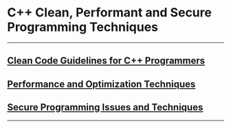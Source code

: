# C++ Clean, Performant and Secure Programming Techniques

---

## [Clean Code Guidelines for C++ Programmers](./Markdown/Readme_Clean_Performant_Code.md)

## [Performance and Optimization Techniques](./Markdown/Readme_Performance_Optimization.md)

## [Secure Programming Issues and Techniques](./Clean_Performant_Code/Secure_Programming/Readme_SecureProgramming.md)

---

